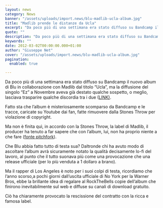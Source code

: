 ```yaml
---
layout: news
category: News
banner: "/assets/uploads/import.news/blu-madlib-ucla-album.jpg"
title: "Madlib prende le distanze da Ucla"
excerpt: "Da poco più di una settimana era stato diffuso su Bandcamp il nuovo album di Blu in collaborazione con Madlib dal titolo “Ucla”, ma la diffusione del singolo “Ez” a Novembre aveva già destato qualche sospetto, o meglio, lasciava trasparire qualche discordia tra i due (LINK). Fatto sta che l’album è misteriosamente scomparso da Bandcamp [&hellip"
quote: ""
description: "Da poco più di una settimana era stato diffuso su Bandcamp il nuovo album di Blu in collaborazione con Madlib dal titolo “Ucla”, ma la diffusione del singolo “Ez” a Novembre aveva già destato qualche sospetto, o meglio, lasciava trasparire qualche discordia tra i due (LINK). Fatto sta che l’album è misteriosamente scomparso da Bandcamp [&hellip"
keywords: ""
date: 2012-03-02T00:00:00.000+01:00
author: "Giuseppe Net"
cover: "/assets/uploads/import.news/blu-madlib-ucla-album.jpg"
pagination:
  enabled: true

---
```


Da poco più di una settimana era stato diffuso su Bandcamp il nuovo album di Blu in collaborazione con Madlib dal titolo “Ucla”, ma la diffusione del singolo “Ez” a Novembre aveva già destato qualche sospetto, o meglio, lasciava trasparire qualche discordia tra i due ([LINK)](https://hotmc.com/nuovo-singolo-blu-ez/).

Fatto sta che l’album è misteriosamente scomparso da Bandcamp e le tracce, caricate su Youtube dai fan, fatte rimuovere dalla Stones Throw per violazione di copyright.

Ma non è finita quì, in accordo con la Stones Throw, la label di Madlib, il producer ha tenuto a far sapere che con l’album, lui, non ha proprio niente a che fare ([fonte pitchfork](http://pitchfork.com/news/45486-madlib-and-blu-release-surprise-album-sort-of/)).

Che Blu abbia fatto tutto di testa sua? Daltronde chi ha avuto modo di ascoltare l’album avrà sicuramente notato la qualità decisamente lo-fi del lavoro, al punto che il tutto suonava più come una provocazione che una release ufficiale (per lo più venduta a 1 dollaro a brano).

Ma il rapper di Los Angeles è noto per i suoi colpi di testa, ricordiamo che l’anno scorso,a pochi giorni dall’uscita ufficiale di No York per la Warner Bros, ebbe la brillante idea di regalare al RockTheBells copie dell’album che finirono inevitabilmente sul web e diffuse su canali di download gratuito.

Ciò ha chiaramente provocato la rescissione del contratto con la ricca e famosa label.
